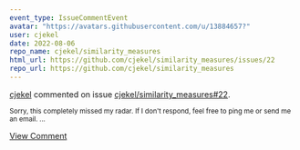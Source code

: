 ```yaml
---
event_type: IssueCommentEvent
avatar: "https://avatars.githubusercontent.com/u/13884657?"
user: cjekel
date: 2022-08-06
repo_name: cjekel/similarity_measures
html_url: https://github.com/cjekel/similarity_measures/issues/22
repo_url: https://github.com/cjekel/similarity_measures
---
```


<a href='https://github.com/cjekel' target='_blank'>cjekel</a> commented on issue <a href='https://github.com/cjekel/similarity_measures/issues/22' target='_blank'>cjekel/similarity_measures#22</a>.

<small>Sorry, this completely missed my radar. If I don't respond, feel free to ping me or send me an email. ...</small>

<a href='https://github.com/cjekel/similarity_measures/issues/22' target='_blank'>View Comment</a>